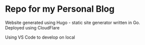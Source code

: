 # Repo for my Personal Blog
Website generated using Hugo - static site generator written in Go. Deployed using CloudFlare

Using VS Code to develop on local